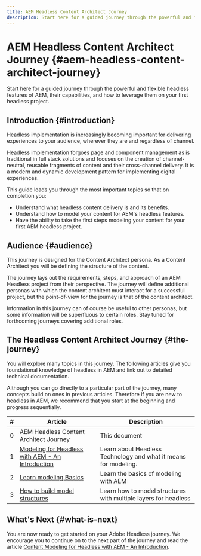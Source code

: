 ```yaml
---
title: AEM Headless Content Architect Journey
description: Start here for a guided journey through the powerful and flexible headless features of AEM, their capabilities, and how to model your content on your first headless project.
---
```

# AEM Headless Content Architect Journey {#aem-headless-content-architect-journey}

Start here for a guided journey through the powerful and flexible headless features of AEM, their capabilities, and how to leverage them on your first headless project.

## Introduction {#introduction}

Headless implementation is increasingly becoming important for delivering experiences to your audience, wherever they are and regardless of channel.

Headless implementation forgoes page and component management as is traditional in full stack solutions and focuses on the creation of channel-neutral, reusable fragments of content and their cross-channel delivery. It is a modern and dynamic development pattern for implementing digital experiences.

This guide leads you through the most important topics so that on completion you:

* Understand what headless content delivery is and its benefits.
* Understand how to model your content for AEM's headless features.
* Have the ability to take the first steps modeling your content for your first AEM headless project.

## Audience {#audience}

This journey is designed for the Content Architect persona. As a Content Architect you will be defining the structure of the content.

The journey lays out the requirements, steps, and approach of an AEM Headless project from their perspective. The journey will define additional personas with which the content architect must interact for a successful project, but the point-of-view for the journey is that of the content architect.

Information in this journey can of course be useful to other personas, but some information will be superfluous to certain roles. Stay tuned for forthcoming journeys covering additional roles.

## The Headless Content Architect Journey {#the-journey}

You will explore many topics in this journey. The following articles give you foundational knowledge of headless in AEM and link out to detailed technical documentation.

Although you can go directly to a particular part of the journey, many concepts build on ones in previous articles. Therefore if you are new to headless in AEM, we recommend that you start at the beginning and progress sequentially.

|#|Article|Description|
|---|---|---|
|0|AEM Headless Content Architect Journey|This document|
|1|[Modeling for Headless with AEM - An Introduction](introduction.md)|Learn about Headless Technology and what it means for modeling.|
|2|[Learn modeling Basics](basics.md)|Learn the basics of modeling with AEM|
|3|[How to build model structures](model-structure.md)|Learn how to model structures with multiple layers for headless|

## What's Next {#what-is-next}

You are now ready to get started on your Adobe Headless journey. We encourage you to continue on to the next part of the journey and read the article [Content Modeling for Headless with AEM - An Introduction](introduction.md).
